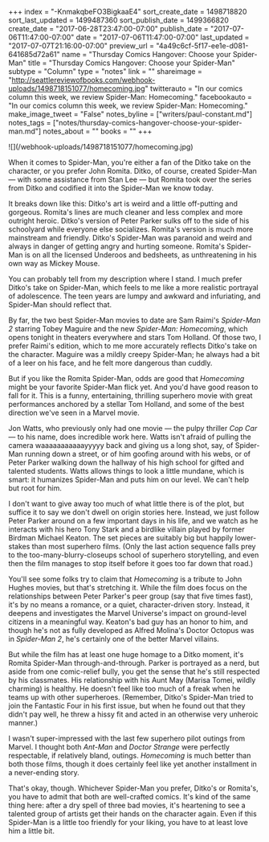 +++
index = "-KnmakqbeFO3BigkaaE4"
sort_create_date = 1498718820
sort_last_updated = 1499487360
sort_publish_date = 1499366820
create_date = "2017-06-28T23:47:00-07:00"
publish_date = "2017-07-06T11:47:00-07:00"
date = "2017-07-06T11:47:00-07:00"
last_updated = "2017-07-07T21:16:00-07:00"
preview_url = "4a49c6cf-5f17-ee1e-d081-641685d72a61"
name = "Thursday Comics Hangover: Choose your Spider-Man"
title = "Thursday Comics Hangover: Choose your Spider-Man"
subtype = "Column"
type = "notes"
link = ""
shareimage = "http://seattlereviewofbooks.com/webhook-uploads/1498718151077/homecoming.jpg"
twitterauto = "In our comics column this week, we review Spider-Man: Homecoming."
facebookauto = "In our comics column this week, we review Spider-Man: Homecoming."
make_image_tweet = "False"
notes_byline = ["writers/paul-constant.md"]
notes_tags = ["notes/thursday-comics-hangover-choose-your-spider-man.md"]
notes_about = ""
books = ""
+++
<p class="image">![](/webhook-uploads/1498718151077/homecoming.jpg)<p>

When it comes to Spider-Man, you're either a fan of the Ditko take on the character, or you prefer John Romita. Ditko, of course, created Spider-Man — with some assistance from Stan Lee — but Romita took over the series from Ditko and codified it into the Spider-Man we know today.

It breaks down like this: Ditko's art is weird and a little off-putting and gorgeous. Romita's lines are much cleaner and less complex and more outright heroic. Ditko's version of Peter Parker sulks off to the side of his schoolyard while everyone else socializes. Romita's version is much more mainstream and friendly. Ditko's Spider-Man was paranoid and weird and always in danger of getting angry and hurting someone. Romita's Spider-Man is on all the licensed Underoos and bedsheets, as unthreatening in his own way as Mickey Mouse.

You can probably tell from my description where I stand. I much prefer Ditko's take on Spider-Man, which feels to me like a more realistic portrayal of adolescence. The teen years are lumpy and awkward and infuriating, and Spider-Man should reflect that.

By far, the two best Spider-Man movies to date are Sam Raimi's *Spider-Man 2* starring Tobey Maguire and the new *Spider-Man: Homecoming*, which opens tonight in theaters everywhere and stars Tom Holland. Of those two, I prefer Raimi's edition, which to me more accurately reflects Ditko's take on the character. Maguire was a mildly creepy Spider-Man; he always had a bit of a leer on his face, and he felt more dangerous than cuddly.

But if you like the Romita Spider-Man, odds are good that *Homecoming* might be your favorite Spider-Man flick yet. And you'd have good reason to fall for it. This is a funny, entertaining, thrilling superhero movie with great performances anchored by a stellar Tom Holland, and some of the best direction we've seen in a Marvel movie.

Jon Watts, who previously only had one movie — the pulpy thriller *Cop Car* — to his name, does incredible work here. Watts isn't afraid of pulling the camera waaaaaaaaaaayyyyy back and giving us a long shot, say, of Spider-Man running down a street, or of him goofing around with his webs, or of Peter Parker walking down the hallway of his high school for gifted and talented students. Watts allows things to look a little mundane, which is smart: it humanizes Spider-Man and puts him on our level. We can't help but root for him.

I don't want to give away too much of what little there is of the plot, but suffice it to say we don't dwell on origin stories here. Instead, we just follow Peter Parker around on a few important days in his life, and we watch as he interacts with his hero Tony Stark and a birdlike villain played by former Birdman Michael Keaton. The set pieces are suitably big but happily lower-stakes than most superhero films. (Only the last action sequence falls prey to the too-many-blurry-closeups school of superhero storytelling, and even then the film manages to stop itself before it goes too far down that road.)

You'll see some folks try to claim that *Homecoming* is a tribute to John Hughes movies, but that's stretching it. While the film does focus on the relationships between Peter Parker's peer group (say that five times fast), it's by no means a romance, or a quiet, character-driven story. Instead, it deepens and investigates the Marvel Universe's impact on ground-level citizens in a meaningful way. Keaton's bad guy has an honor to him, and though he's not as fully developed as Alfred Molina's Doctor Octopus was in *Spider-Man 2*, he's certainly one of the better Marvel villains.

But while the film has at least one huge homage to a Ditko moment, it's Romita Spider-Man through-and-through. Parker is portrayed as a nerd, but aside from one comic-relief bully, you get the sense that he's still respected by his classmates. His relationship with his Aunt May (Marisa Tomei, wildly charming) is healthy. He doesn't feel like too much of a freak when he teams up with other superheroes. (Remember, Ditko's Spider-Man tried to join the Fantastic Four in his first issue, but when he found out that they didn't pay well, he threw a hissy fit and acted in an otherwise very unheroic manner.)

I wasn't super-impressed with the last few superhero pilot outings from Marvel. I thought both *Ant-Man* and *Doctor Strange* were perfectly respectable, if relatively bland, outings. *Homecoming* is much better than both those films, though it does certainly feel like yet another installment in a never-ending story. 

That's okay, though. Whichever Spider-Man you prefer, Ditko's or Romita's, you have to admit that both are well-crafted comics. It's kind of the same thing here: after a dry spell of three bad movies, it's heartening to see a talented group of artists get their hands on the character again. Even if this Spider-Man is a little too friendly for your liking, you have to at least love him a little bit.